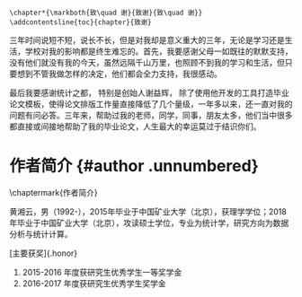 
<!-- # 致谢 {#ack .unnumbered} -->

<!-- \chaptermark{致~~谢} -->

```{=latex}
\chapter*{\markboth{致\quad 谢}{致谢}{致\quad 谢}}
\addcontentsline{toc}{chapter}{致谢}
```

三年时间说短不短，说长不长，但是对我却是意义重大的三年，无论是学习还是生活，学校对我的影响都是终生难忘的。首先，我要感谢父母一如既往的默默支持，没有他们就没有我的今天，虽然远隔千山万里，也照顾不到我的学习和生活，但只要想到不管我做怎样的决定，他们都会全力支持，我很感动。

<!-- 然后，我要感谢我的导师，从他那里我学到严谨治学的态度，他也给予了我最大的自由，这得以让我去一些技术公司实习，接触到最前沿的正在发生深刻变革的人工智能领域，这段实习经历除了让我开阔眼界，接触了深度学习技术和计算框架，更重要的是结识了老师木和一些志同道合的同事，如深度学习算法研究者陈新鹏，计算框架开发者王笑舒等；此外，还要感谢新浪的总监高鹏，实习期间，除了基本业务外，让我做了很多我感兴趣的事，如学习 R 语言绘图系统和 R Markdown 生态系统，最受益的莫过于见识了新浪大数据平台的系统架构；接着，我要感谢 Stan 开发团队，特别是 R 包 **brms** 的创建者和维护者 Paul Bürkner， 基于他的工作我实现了论文当中的 STAN-MCMC 算法；  -->

最后我要感谢统计之都， 特别是创始人谢益辉， 除了使用他开发的工具打造毕业论文模板，使得论文排版工作量直接降低了几个量级，一年多以来，还一直对我的问题有问必答。三年来，帮助过我的老师，同学，同事，朋友太多，他们当中很多都直接或间接地帮助了我的毕业论文，人生最大的幸运莫过于结识你们。


# 作者简介 {#author .unnumbered}

\chaptermark{作者简介}

黄湘云，男（1992-），2015年毕业于中国矿业大学（北京），获理学学位；2018年毕业于中国矿业大学（北京），攻读硕士学位，专业为统计学，研究方向为数据分析与统计计算。

[主要获奖]{.honor}

1. 2015-2016 年度获研究生优秀学生一等奖学金
2. 2016-2017 年度获研究生优秀学生奖学金
